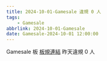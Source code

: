 ```yaml
---
title: 2024-10-01-Gamesale 違規 0 人
tags:
    - Gamesale
abbrlink: 2024-10-01-Gamesale
date: Gamesale-2024-10-01 12:00:00
---
```

Gamesale 板 [板規連結](https://www.ptt.cc/bbs/Gossiping/M.1637425085.A.07D.html)
昨天違規 0 人
